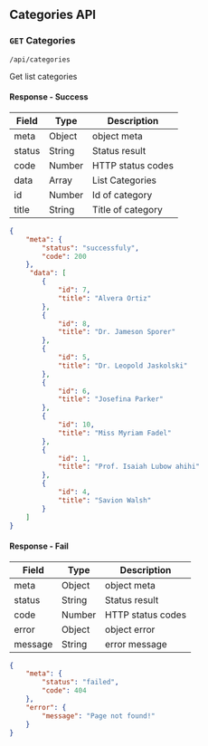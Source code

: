 ## Categories API

### `GET` Categories
```
/api/categories
```
Get list categories

#### Response - Success
| Field | Type | Description |
|-------|------|-------------|
| meta | Object | object meta |
| status | String | Status result |
| code | Number | HTTP status codes |
| data | Array | List Categories |
| id | Number | Id of category |
| title | String | Title of category |

```json
{
    "meta": {
        "status": "successfuly",
        "code": 200
    },
     "data": [
        {
            "id": 7,
            "title": "Alvera Ortiz"
        },
        {
            "id": 8,
            "title": "Dr. Jameson Sporer"
        },
        {
            "id": 5,
            "title": "Dr. Leopold Jaskolski"
        },
        {
            "id": 6,
            "title": "Josefina Parker"
        },
        {
            "id": 10,
            "title": "Miss Myriam Fadel"
        },
        {
            "id": 1,
            "title": "Prof. Isaiah Lubow ahihi"
        },
        {
            "id": 4,
            "title": "Savion Walsh"
        }
    ]
}
```
#### Response - Fail
| Field | Type | Description |
|-------|------|-------------|
| meta | Object | object meta |
| status | String | Status result |
| code | Number | HTTP status codes |
| error | Object | object error |
| message | String |error message |
```json
{
    "meta": {
        "status": "failed",
        "code": 404
    },
    "error": {
        "message": "Page not found!"
    }
}
```

